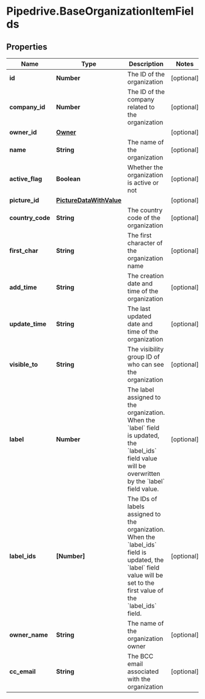 # Pipedrive.BaseOrganizationItemFields

## Properties

Name | Type | Description | Notes
------------ | ------------- | ------------- | -------------
**id** | **Number** | The ID of the organization | [optional] 
**company_id** | **Number** | The ID of the company related to the organization | [optional] 
**owner_id** | [**Owner**](Owner.md) |  | [optional] 
**name** | **String** | The name of the organization | [optional] 
**active_flag** | **Boolean** | Whether the organization is active or not | [optional] 
**picture_id** | [**PictureDataWithValue**](PictureDataWithValue.md) |  | [optional] 
**country_code** | **String** | The country code of the organization | [optional] 
**first_char** | **String** | The first character of the organization name | [optional] 
**add_time** | **String** | The creation date and time of the organization | [optional] 
**update_time** | **String** | The last updated date and time of the organization | [optional] 
**visible_to** | **String** | The visibility group ID of who can see the organization | [optional] 
**label** | **Number** | The label assigned to the organization. When the &#x60;label&#x60; field is updated, the &#x60;label_ids&#x60; field value will be overwritten by the &#x60;label&#x60; field value. | [optional] 
**label_ids** | **[Number]** | The IDs of labels assigned to the organization. When the &#x60;label_ids&#x60; field is updated, the &#x60;label&#x60; field value will be set to the first value of the &#x60;label_ids&#x60; field. | [optional] 
**owner_name** | **String** | The name of the organization owner | [optional] 
**cc_email** | **String** | The BCC email associated with the organization | [optional] 



